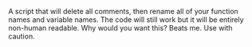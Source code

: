 A script that will delete all comments, then rename all of your function names and variable names. The code will still work but it will be entirely non-human readable. Why would you want this? Beats me. Use with caution.
